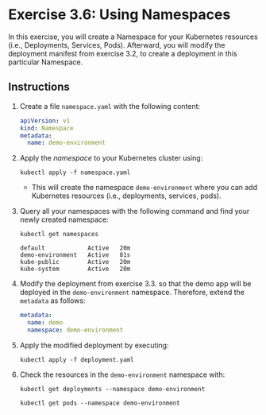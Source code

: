# Exercise 3.6: Using Namespaces

In this exercise, you will create a Namespace for your Kubernetes resources (i.e., Deployments, Services, Pods). Afterward, you will modify the deployment manifest from exercise 3.2, to create a deployment in this particular Namespace.

## Instructions

1. Create a file `namespace.yaml` with the following content:

    ```yaml
    apiVersion: v1
    kind: Namespace
    metadata:
      name: demo-environment
    ```

1. Apply the *namespace* to your Kubernetes cluster using: 
    
    ```source
    kubectl apply -f namespace.yaml
    ```

    * This will create the namespace `demo-environment` where you can add Kubernetes resources (i.e., deployments, services, pods).

1. Query all your namespaces with the following command and find your newly created namespace:
    ```source
    kubectl get namespaces
    ```
    ```source
    default            Active   20m
    demo-environment   Active   81s
    kube-public        Active   20m
    kube-system        Active   20m
    ```

1. Modify the deployment from exercise 3.3. so that the demo app will be deployed in the `demo-environment` namespace. Therefore, extend the `metadata` as follows:
    
    ```yaml
    metadata:
      name: demo
      namespace: demo-environment
    ```

1. Apply the modified deployment by executing: 

    ```console
    kubectl apply -f deployment.yaml
    ```

1. Check the resources in the `demo-environment` namespace with:
    
    ```console
    kubectl get deployments --namespace demo-environment
    ```

    ```console
    kubectl get pods --namespace demo-environment
    ```
